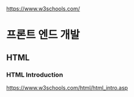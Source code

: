 https://www.w3schools.com/

# 프론트 엔드 개발

## HTML

### HTML Introduction
https://www.w3schools.com/html/html_intro.asp
